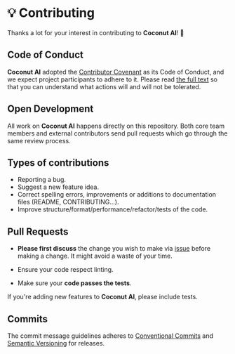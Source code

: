 # 💡 Contributing

Thanks a lot for your interest in contributing to **Coconut AI**! 🎉

## Code of Conduct

**Coconut AI** adopted the [Contributor Covenant](https://www.contributor-covenant.org/) as its Code of Conduct, and we expect project participants to adhere to it. Please read [the full text](./CODE_OF_CONDUCT.md) so that you can understand what actions will and will not be tolerated.

## Open Development

All work on **Coconut AI** happens directly on this repository. Both core team members and external contributors send pull requests which go through the same review process.

## Types of contributions

- Reporting a bug.
- Suggest a new feature idea.
- Correct spelling errors, improvements or additions to documentation files (README, CONTRIBUTING...).
- Improve structure/format/performance/refactor/tests of the code.

## Pull Requests

- **Please first discuss** the change you wish to make via [issue](https://github.com/sae-llm-coconut/coconut-ai/issues) before making a change. It might avoid a waste of your time.

- Ensure your code respect linting.

- Make sure your **code passes the tests**.

If you're adding new features to **Coconut AI**, please include tests.

## Commits

The commit message guidelines adheres to [Conventional Commits](https://www.conventionalcommits.org/) and [Semantic Versioning](https://semver.org/) for releases.
